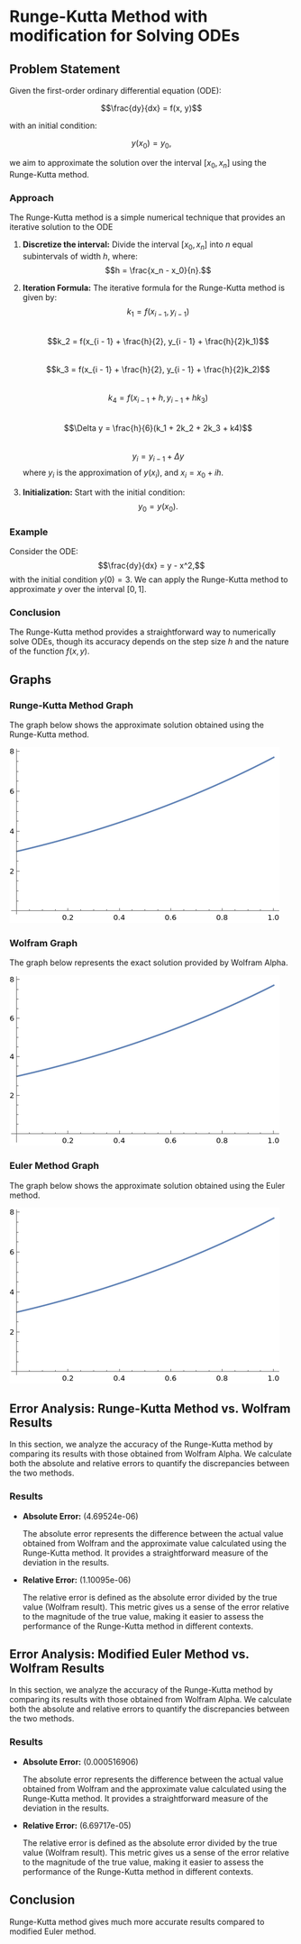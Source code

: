 # Runge-Kutta Method with modification for Solving ODEs

## Problem Statement

Given the first-order ordinary differential equation (ODE):

$$\frac{dy}{dx} = f(x, y)$$

with an initial condition:

$$y(x_0) = y_0,$$

we aim to approximate the solution over the interval $[x_0, x_n]$ using the Runge-Kutta method.

### Approach

The Runge-Kutta method is a simple numerical technique that provides an iterative solution to the ODE

1. **Discretize the interval:** Divide the interval $[x_0, x_n]$ into $n$ equal subintervals of width $h$, where:
   $$h = \frac{x_n - x_0}{n}.$$

2. **Iteration Formula:** The iterative formula for the Runge-Kutta method is given by:<br>
   $$k_1 = f(x_{i - 1}, y_{i - 1})$$<br>
   $$k_2 = f(x_{i - 1} + \frac{h}{2}, y_{i - 1} + \frac{h}{2}k_1)$$<br> 
   $$k_3 = f(x_{i - 1} + \frac{h}{2}, y_{i - 1} + \frac{h}{2}k_2)$$<br>
   $$k_4 = f(x_{i - 1} + h, y_{i - 1} + hk_3)$$<br>
   $$\Delta y = \frac{h}{6}(k_1 + 2k_2 + 2k_3 + k4)$$<br>
   $$y_i = y_{i - 1} + \Delta y$$
   where $y_i$ is the approximation of $y(x_i)$, and $x_i = x_0 + ih$.

3. **Initialization:** Start with the initial condition:
   $$y_0 = y(x_0).$$

### Example

Consider the ODE:
$$\frac{dy}{dx} = y - x^2,$$
with the initial condition $y(0) = 3$. We can apply the Runge-Kutta method to approximate $y$ over the interval $[0, 1]$.

### Conclusion

The Runge-Kutta method provides a straightforward way to numerically solve ODEs, though its accuracy depends on the step size $h$ and the nature of the function $f(x, y)$.

## Graphs

### Runge-Kutta Method Graph

The graph below shows the approximate solution obtained using the Runge-Kutta method.

![Runge-Kutta Method Graph](./assets/pictures/RungeKuttaGraph.png)

### Wolfram Graph

The graph below represents the exact solution provided by Wolfram Alpha.

![Wolfram Graph](./assets/pictures/WolframGraph.png)

### Euler Method Graph

The graph below shows the approximate solution obtained using the Euler method.

![Modified Euler Method Graph](./assets/pictures/EulerGraph.png)

## Error Analysis: Runge-Kutta Method vs. Wolfram Results

In this section, we analyze the accuracy of the Runge-Kutta method by comparing its results with those obtained from Wolfram Alpha. We calculate both the absolute and relative errors to quantify the discrepancies between the two methods.

### Results

- **Absolute Error:** \(4.69524e-06\)

  The absolute error represents the difference between the actual value obtained from Wolfram and the approximate value calculated using the Runge-Kutta method. It provides a straightforward measure of the deviation in the results.

- **Relative Error:** \(1.10095e-06\)

  The relative error is defined as the absolute error divided by the true value (Wolfram result). This metric gives us a sense of the error relative to the magnitude of the true value, making it easier to assess the performance of the Runge-Kutta method in different contexts.

## Error Analysis: Modified Euler Method vs. Wolfram Results

In this section, we analyze the accuracy of the Runge-Kutta method by comparing its results with those obtained from Wolfram Alpha. We calculate both the absolute and relative errors to quantify the discrepancies between the two methods.

### Results

- **Absolute Error:** \(0.000516906\)

  The absolute error represents the difference between the actual value obtained from Wolfram and the approximate value calculated using the Runge-Kutta method. It provides a straightforward measure of the deviation in the results.

- **Relative Error:** \(6.69717e-05\)

  The relative error is defined as the absolute error divided by the true value (Wolfram result). This metric gives us a sense of the error relative to the magnitude of the true value, making it easier to assess the performance of the Runge-Kutta method in different contexts.

## Conclusion

Runge-Kutta method gives much more accurate results compared to modified Euler method.
